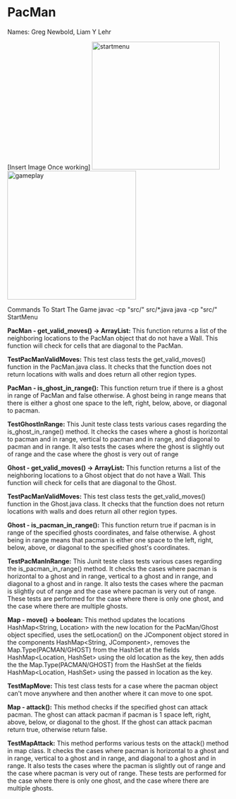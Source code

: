 # PacMan 

Names: Greg Newbold, Liam Y Lehr

[Insert Image Once working]
<img width="290" alt="startmenu" src="https://user-images.githubusercontent.com/69174560/136595325-8ea13a3c-1f7d-4060-ab74-b982f735516e.PNG">
<img width="292" alt="gameplay" src="https://user-images.githubusercontent.com/69174560/136595346-7378fb1c-3870-4dc5-97e6-f9c22d01fb79.PNG">


Commands To Start The Game 
javac -cp "src/" src/*.java
java -cp "src/" StartMenu  


**PacMan - get_valid_moves() -> ArrayList<Location>:** This function returns a list of the neighboring locations to the PacMan object that do not have a Wall. This function will check for cells that are diagonal to the PacMan.
  
**TestPacManValidMoves:** This test class tests the get_valid_moves() function in the PacMan.java class. It checks that the function does not return locations with walls and does return all other region types.
  
**PacMan - is_ghost_in_range():** This function return true if there is a ghost in range of PacMan and false otherwise. A ghost being in range means that there is either a ghost one space to the left, right, below, above, or diagonal to pacman.

**TestGhostInRange:** This Junit teste class tests various cases regarding the is_ghost_in_range() method. It checks the cases where a ghost is horizontal to pacman and in range, vertical to pacman and in range, and diagonal to pacman and in range. It also tests the cases where the ghost is slightly out of range and the case where the ghost is very out of range 

**Ghost - get_valid_moves() -> ArrayList<Location>:** This function returns a list of the neighboring locations to a Ghost object that do not have a Wall. This function will check for cells that are diagonal to the Ghost.
  
**TestPacManValidMoves:** This test class tests the get_valid_moves() function in the Ghost.java class. It checks that the function does not return locations with walls and does return all other region types.
 
**Ghost - is_pacman_in_range():** This function return true if pacman is in range of the specified ghosts coordinates, and false otherwise. A ghost being in range means that pacman is either one space to the left, right, below, above, or diagonal to the specified ghost's coordinates.

**TestPacManInRange:** This Junit teste class tests various cases regarding the is_pacman_in_range() method. It checks the cases where pacman is horizontal to a ghost and in range, vertical to a ghost and in range, and diagonal to a ghost and in range. It also tests the cases where the pacman is slightly out of range and the case where pacman is very out of range. These tests are performed for the case where there is only one ghost, and the case where there are multiple ghosts. 

**Map - move() -> boolean:** This method updates the locations HashMap<String, Location> with the new location for the PacMan/Ghost object specified, uses the setLocation() on the JComponent object stored in the components HashMap<String, JComponent>, removes the Map.Type(PACMAN/GHOST) from the HashSet<Type> at the fields HashMap<Location, HashSet<Type>> using the old location as the key, then adds the the Map.Type(PACMAN/GHOST) from the HashSet<Type> at the fields HashMap<Location, HashSet<Type>> using the passed in location as the key.
  
**TestMapMove:** This test class tests for a case where the pacman object can't move anywhere and then another where it can move to one spot.

**Map - attack():** This method checks if the specified ghost can attack pacman. The ghost can attack pacman if pacman is 1 space left, right, above, below, or diagonal to the ghost. If the ghost can attack pacman return true, otherwise return false. 

**TestMapAttack:** This method performs various tests on the attack() method in map class. It checks the cases where pacman is horizontal to a ghost and in range, vertical to a ghost and in range, and diagonal to a ghost and in range. It also tests the cases where the pacman is slightly out of range and the case where pacman is very out of range. These tests are performed for the case where there is only one ghost, and the case where there are multiple ghosts. 
